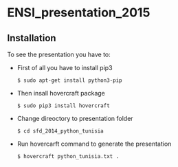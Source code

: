 ENSI_presentation_2015
=======================

Installation
------------

To see the presentation you have to:

- First of all you have to install pip3

    `$ sudo apt-get install python3-pip`
    
    
- Then insall hovercraft package

    `$ sudo pip3 install hovercraft`
    
- Change direoctory to presentation folder
  
  `$ cd sfd_2014_python_tunisia`

- Run hovercarft command to generate the presentation
  
  `$ hovercraft python_tunisia.txt .`
  
